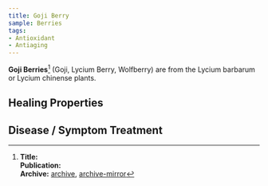 ```yaml
---
title: Goji Berry
sample: Berries
tags:
- Antioxidant
- Antiaging
---
```

**Goji Berries**[^1] (Goji, Lycium Berry, Wolfberry) are from the Lycium barbarum or Lycium chinense plants.

## Healing Properties

## Disease / Symptom Treatment

[^1]: **Title:** []()<br>
**Publication:** []()<br>
**Archive:** [archive](https://ipfs.io/ipfs/), [archive-mirror](https://cloudflare-ipfs.com/ipfs/)

[^2]: **Title:** []()<br>
**Publication:** []()<br>
**Archive:** [archive](https://ipfs.io/ipfs/), [archive-mirror](https://cloudflare-ipfs.com/ipfs/)